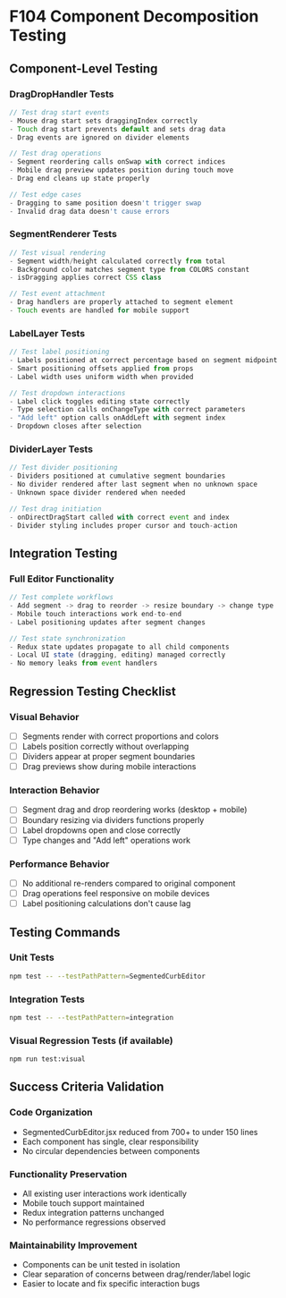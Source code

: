 # F104 Component Decomposition Testing

## Component-Level Testing

### DragDropHandler Tests
```javascript
// Test drag start events
- Mouse drag start sets draggingIndex correctly
- Touch drag start prevents default and sets drag data
- Drag events are ignored on divider elements

// Test drag operations  
- Segment reordering calls onSwap with correct indices
- Mobile drag preview updates position during touch move
- Drag end cleans up state properly

// Test edge cases
- Dragging to same position doesn't trigger swap
- Invalid drag data doesn't cause errors
```

### SegmentRenderer Tests  
```javascript
// Test visual rendering
- Segment width/height calculated correctly from total
- Background color matches segment type from COLORS constant
- isDragging applies correct CSS class

// Test event attachment
- Drag handlers are properly attached to segment element
- Touch events are handled for mobile support
```

### LabelLayer Tests
```javascript  
// Test label positioning
- Labels positioned at correct percentage based on segment midpoint
- Smart positioning offsets applied from props
- Label width uses uniform width when provided

// Test dropdown interactions
- Label click toggles editing state correctly  
- Type selection calls onChangeType with correct parameters
- "Add left" option calls onAddLeft with segment index
- Dropdown closes after selection
```

### DividerLayer Tests
```javascript
// Test divider positioning  
- Dividers positioned at cumulative segment boundaries
- No divider rendered after last segment when no unknown space
- Unknown space divider rendered when needed

// Test drag initiation
- onDirectDragStart called with correct event and index
- Divider styling includes proper cursor and touch-action
```

## Integration Testing

### Full Editor Functionality
```javascript
// Test complete workflows
- Add segment -> drag to reorder -> resize boundary -> change type
- Mobile touch interactions work end-to-end
- Label positioning updates after segment changes

// Test state synchronization  
- Redux state updates propagate to all child components
- Local UI state (dragging, editing) managed correctly
- No memory leaks from event handlers
```

## Regression Testing Checklist

### Visual Behavior
- [ ] Segments render with correct proportions and colors
- [ ] Labels position correctly without overlapping
- [ ] Dividers appear at proper segment boundaries
- [ ] Drag previews show during mobile interactions

### Interaction Behavior  
- [ ] Segment drag and drop reordering works (desktop + mobile)
- [ ] Boundary resizing via dividers functions properly
- [ ] Label dropdowns open and close correctly
- [ ] Type changes and "Add left" operations work

### Performance Behavior
- [ ] No additional re-renders compared to original component
- [ ] Drag operations feel responsive on mobile devices
- [ ] Label positioning calculations don't cause lag

## Testing Commands

### Unit Tests
```bash
npm test -- --testPathPattern=SegmentedCurbEditor
```

### Integration Tests  
```bash
npm test -- --testPathPattern=integration
```

### Visual Regression Tests (if available)
```bash
npm run test:visual
```

## Success Criteria Validation

### Code Organization
- SegmentedCurbEditor.jsx reduced from 700+ to under 150 lines
- Each component has single, clear responsibility  
- No circular dependencies between components

### Functionality Preservation
- All existing user interactions work identically
- Mobile touch support maintained
- Redux integration patterns unchanged
- No performance regressions observed

### Maintainability Improvement
- Components can be unit tested in isolation
- Clear separation of concerns between drag/render/label logic
- Easier to locate and fix specific interaction bugs